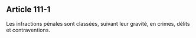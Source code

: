 Article 111-1
----
Les infractions pénales sont classées, suivant leur gravité, en crimes, délits
et contraventions.

